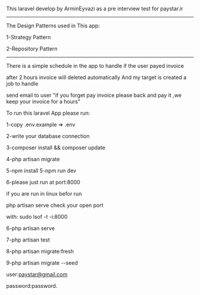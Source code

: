 This laravel develop by ArminEyvazi as a pre interview test for paystar.ir

_____
The Design Patterns used in This app:

1-Strategy Pattern 

2-Repository Pattern
_____

There is a simple schedule in the app to handle if the user payed invoice

after 2 hours invoice will deleted automatically And my target is created a job to handle 

send email to user "if you forget pay invoice please back and pay it ,we keep your invoice for a hours"

To run this laravel App please run:

1-copy .env.example => .env 

2-write your database connection

3-composer install && composer update

4-php artisan migrate

5-npm install 
5-npm run dev

6-please just run at port:8000 


if you are run in linux befor run

php artisan serve check your open port 

with: sudo lsof -t -i:8000

6-php artisan serve 

7-php artisan test 

8-php artisan migrate:fresh 

9-php artisan migrate --seed 

user:paystar@gmail.com

password:password.

